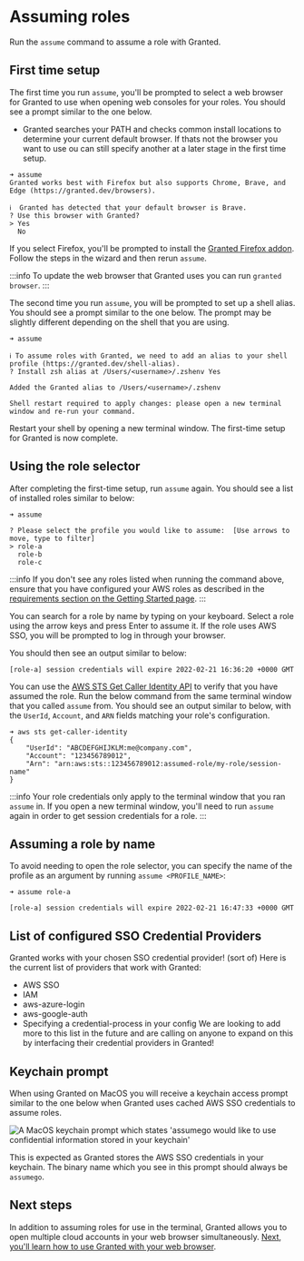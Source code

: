 # Assuming roles

Run the `assume` command to assume a role with Granted.

## First time setup

The first time you run `assume`, you'll be prompted to select a web browser for Granted to use when opening web consoles for your roles. You should see a prompt similar to the one below.
- Granted searches your PATH and checks common install locations to determine your current default browser. If thats not the browser you want to use ou can still specify another at a later stage in the first time setup.
```
➜ assume
Granted works best with Firefox but also supports Chrome, Brave, and Edge (https://granted.dev/browsers).

ℹ️  Granted has detected that your default browser is Brave.
? Use this browser with Granted?
> Yes
  No
```

If you select Firefox, you'll be prompted to install the [Granted Firefox addon](https://addons.mozilla.org/en-GB/firefox/addon/granted/). Follow the steps in the wizard and then rerun `assume`.

:::info
To update the web browser that Granted uses you can run `granted browser`.
:::

The second time you run `assume`, you will be prompted to set up a shell alias. You should see a prompt similar to the one below. The prompt may be slightly different depending on the shell that you are using.

```
➜ assume

ℹ️ To assume roles with Granted, we need to add an alias to your shell profile (https://granted.dev/shell-alias).
? Install zsh alias at /Users/<username>/.zshenv Yes

Added the Granted alias to /Users/<username>/.zshenv

Shell restart required to apply changes: please open a new terminal window and re-run your command.
```

Restart your shell by opening a new terminal window. The first-time setup for Granted is now complete.

## Using the role selector

After completing the first-time setup, run `assume` again. You should see a list of installed roles similar to below:

```
➜ assume

? Please select the profile you would like to assume:  [Use arrows to move, type to filter]
> role-a
  role-b
  role-c
```

:::info
If you don't see any roles listed when running the command above, ensure that you have configured your AWS roles as described in the [requirements section on the Getting Started page](/granted/getting-started#requirements).
:::

You can search for a role by name by typing on your keyboard. Select a role using the arrow keys and press Enter to assume it. If the role uses AWS SSO, you will be prompted to log in through your browser.

You should then see an output similar to below:

```
[role-a] session credentials will expire 2022-02-21 16:36:20 +0000 GMT
```

You can use the [AWS STS Get Caller Identity API](https://docs.aws.amazon.com/cli/latest/reference/sts/get-caller-identity.html) to verify that you have assumed the role. Run the below command from the same terminal window that you called `assume` from. You should see an output similar to below, with the `UserId`, `Account`, and `ARN` fields matching your role's configuration.

```
➜ aws sts get-caller-identity
{
    "UserId": "ABCDEFGHIJKLM:me@company.com",
    "Account": "123456789012",
    "Arn": "arn:aws:sts::123456789012:assumed-role/my-role/session-name"
}
```

:::info
Your role credentials only apply to the terminal window that you ran `assume` in. If you open a new terminal window, you'll need to run `assume` again in order to get session credentials for a role.
:::

## Assuming a role by name

To avoid needing to open the role selector, you can specify the name of the profile as an argument by running `assume <PROFILE_NAME>`:

```
➜ assume role-a

[role-a] session credentials will expire 2022-02-21 16:47:33 +0000 GMT
```

## List of configured SSO Credential Providers
Granted works with your chosen SSO credential provider! (sort of)
Here is the current list of providers that work with Granted:
- AWS SSO
- IAM
- aws-azure-login
- aws-google-auth
- Specifying a credential-process in your config
We are looking to add more to this list in the future and are calling on anyone to expand on this by interfacing their credential providers in Granted!

## Keychain prompt

When using Granted on MacOS you will receive a keychain access prompt similar to the one below when Granted uses cached AWS SSO credentials to assume roles.

![A MacOS keychain prompt which states 'assumego would like to use confidential information stored in your keychain'](/img/keychain-prompt.png)

This is expected as Granted stores the AWS SSO credentials in your keychain. The binary name which you see in this prompt should always be `assumego`.

## Next steps

In addition to assuming roles for use in the terminal, Granted allows you to open multiple cloud accounts in your web browser simultaneously. [Next, you'll learn how to use Granted with your web browser](/granted/usage/console).

